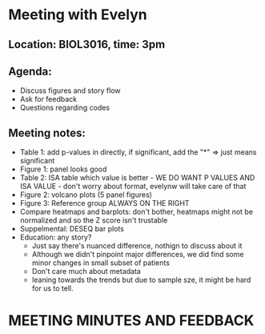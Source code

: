 # Meeting with Evelyn #
## Location: BIOL3016, time: 3pm
## Agenda:
  * Discuss figures and story flow
  * Ask for feedback
  * Questions regarding codes
## Meeting notes:
  * Table 1: add p-values in directly, if significant, add the "*" => just means significant
  * Figure 1: panel looks good
  * Table 2: ISA table which value is better - WE DO WANT P VALUES AND ISA VALUE - don't worry about format, evelynw will take care of that
  * Figure 2: volcano plots (5 panel figures)
  * Figure 3: Reference group ALWAYS ON THE RIGHT
  * Compare heatmaps and barplots: don't bother, heatmaps might not be normalized and so the Z score isn't trustable 
  * Suppelmental: DESEQ bar plots
  * Education: any story?
     * Just say there's nuanced difference, nothign to discuss about it
     * Although we didn't pinpoint major differences, we did find some minor changes in small subset of patients
     * Don't care much about metadata
     * leaning towards the trends but due to sample sze, it might be hard for us to tell.  
    

# MEETING MINUTES AND FEEDBACK
